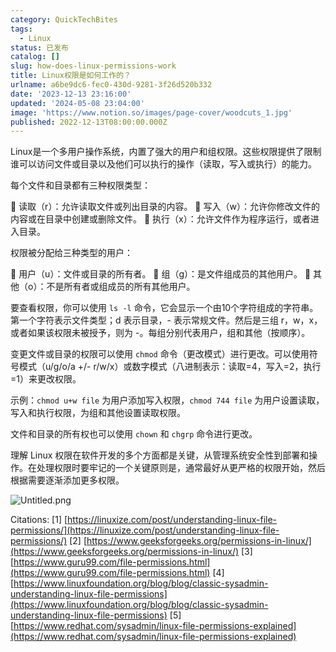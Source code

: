 ```yaml
---
category: QuickTechBites
tags:
  - Linux
status: 已发布
catalog: []
slug: how-does-linux-permissions-work
title: Linux权限是如何工作的？
urlname: a6be9dc6-fec0-430d-9281-3f26d520b332
date: '2023-12-13 23:16:00'
updated: '2024-05-08 23:04:00'
image: 'https://www.notion.so/images/page-cover/woodcuts_1.jpg'
published: 2022-12-13T08:00:00.000Z
---
```


Linux是一个多用户操作系统，内置了强大的用户和组权限。这些权限提供了限制谁可以访问文件或目录以及他们可以执行的操作（读取，写入或执行）的能力。


每个文件和目录都有三种权限类型：


🔸 读取（r）：允许读取文件或列出目录的内容。
🔸 写入（w）：允许你修改文件的内容或在目录中创建或删除文件。
🔸 执行（x）：允许文件作为程序运行，或者进入目录。


权限被分配给三种类型的用户：


🔸 用户（u）：文件或目录的所有者。
🔸 组（g）：是文件组成员的其他用户。
🔸 其他（o）：不是所有者或组成员的所有其他用户。


要查看权限，你可以使用 `ls -l` 命令，它会显示一个由10个字符组成的字符串。第一个字符表示文件类型；d 表示目录，- 表示常规文件。然后是三组 r，w，x，或者如果该权限未被授予，则为 -。每组分别代表用户，组和其他（按顺序）。


变更文件或目录的权限可以使用 `chmod` 命令（更改模式）进行更改。可以使用符号模式（u/g/o/a +/- r/w/x）或数字模式（八进制表示：读取=4，写入=2，执行=1）来更改权限。


示例：`chmod u+w file` 为用户添加写入权限，`chmod 744 file` 为用户设置读取，写入和执行权限，为组和其他设置读取权限。


文件和目录的所有权也可以使用 `chown` 和 `chgrp` 命令进行更改。


理解 Linux 权限在软件开发的多个方面都是关键，从管理系统安全性到部署和操作。在处理权限时要牢记的一个关键原则是，通常最好从更严格的权限开始，然后根据需要逐渐添加更多权限。


![Untitled.png](https://prod-files-secure.s3.us-west-2.amazonaws.com/5d24fe63-e567-4804-86f9-9fdc62e13082/332b89ee-9c33-4950-8a69-32c3d1ff2c69/Untitled.png?X-Amz-Algorithm=AWS4-HMAC-SHA256&X-Amz-Content-Sha256=UNSIGNED-PAYLOAD&X-Amz-Credential=ASIAZI2LB466USX2FFTE%2F20250325%2Fus-west-2%2Fs3%2Faws4_request&X-Amz-Date=20250325T054014Z&X-Amz-Expires=3600&X-Amz-Security-Token=IQoJb3JpZ2luX2VjEKX%2F%2F%2F%2F%2F%2F%2F%2F%2F%2FwEaCXVzLXdlc3QtMiJFMEMCICgIajA70LUoQ%2FsE%2FwTAr11hcVJW1UQ5SSni6SXOCK%2BhAh8GIoxHSiWoCNnoUqHmJIjowqv0xXL6jml5dTJ2KA7DKogECP7%2F%2F%2F%2F%2F%2F%2F%2F%2F%2FwEQABoMNjM3NDIzMTgzODA1Igz9%2BAoJicij8%2B2PPmIq3AM%2BBJR3YcxE6IJu61MzZthHwUTTjg882KnZ9%2FimpgWi1HgYTDCGj5%2FxifXQrc1AdxxejYy8XuFrgWAaYb4nUV0XIjjImeAsEtGNkns1MJvuvy1uPaCM21jBKIpaYD%2BYDdvvVHy5L8gVZzFzEPJFry4VmbIziV2KM%2BHbMfRkMNDpbeyJP%2BICAUZ6HIh%2FRN8IFQ9g1tqdnszv8Npq8qHchZwGmW%2FuvGSqkWq9y2jKAmy9gN04UZmgasliyA7qX6XN%2B05pZL8J17twaRmEZtS9MSJLj%2FTUuI75o2iCLwmzDXlp473K9GKt6SmJbcfMIXH%2B8ULsa%2BouDWlKLDAu9k5ql9quI6cblNNVMrOavGj9Zas1omd94sXmHiYe2igbXLDbNYqE4QijaQ3suj08QDkMixCySRhsdGycK8Hk8hJ7YvrEbxxaGHAyqXyXV%2FSr6fjrJzjVAsdqC8VQ0tVXrWrAloVMtjWy%2B2HlXYzrc%2BGzPiKUqsaGBhahPSPfo4vDdLj%2F2ZcIkC%2FV2%2FrfoXLNwveEtBtX0JEFMHUGG59iX6qtz5a1q9RfLAGg7X77wy6k06kmUPAbglKvhkvpIINCAMKUV2lM5j%2BksC5GRTdmMMehblpLgixtWBUHQqHeIoG5%2BjDq7oi%2FBjqnAcA5LhWG7dMHAswylMERFgOC%2FtfgBA6M9DzKV7CMsXbGQKuqOZG8Pga7vu2sYAPOX1bHXnCtShl%2FfP6DutGpQXccLTSgu0LUq9srL025zAYtha9KaDnOOCgoIiRjn19dotsmddZu%2Bhzj26wOjWlOYi1lnLNcBWB%2Fp9R6Ynz%2BfRPVLXihSL9GYhAEsnPAu2TVM6I%2Fp0hsWF0%2FHHqpNekX8TKbOgXEnPy6&X-Amz-Signature=094207f0e944dbca7c2ac1ada16628facb7f90e6a2462d98854574c74489b9ab&X-Amz-SignedHeaders=host&x-id=GetObject)


Citations:
[1] [https://linuxize.com/post/understanding-linux-file-permissions/](https://linuxize.com/post/understanding-linux-file-permissions/)
[2] [https://www.geeksforgeeks.org/permissions-in-linux/](https://www.geeksforgeeks.org/permissions-in-linux/)
[3] [https://www.guru99.com/file-permissions.html](https://www.guru99.com/file-permissions.html)
[4] [https://www.linuxfoundation.org/blog/blog/classic-sysadmin-understanding-linux-file-permissions](https://www.linuxfoundation.org/blog/blog/classic-sysadmin-understanding-linux-file-permissions)
[5] [https://www.redhat.com/sysadmin/linux-file-permissions-explained](https://www.redhat.com/sysadmin/linux-file-permissions-explained)

